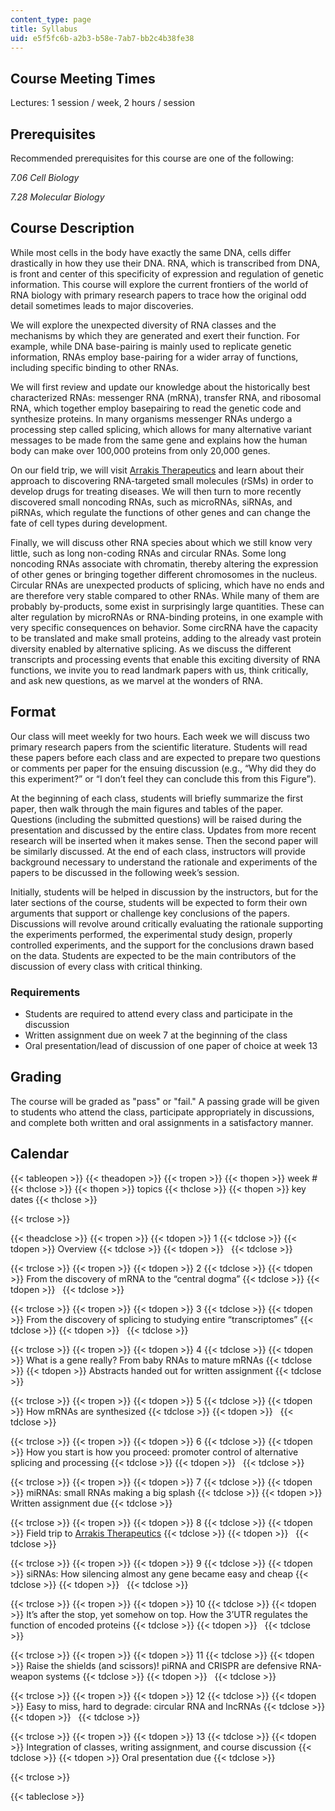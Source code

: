 ```yaml
---
content_type: page
title: Syllabus
uid: e5f5fc6b-a2b3-b58e-7ab7-bb2c4b38fe38
---
```


Course Meeting Times
--------------------

Lectures: 1 session / week, 2 hours / session

Prerequisites
-------------

Recommended prerequisites for this course are one of the following:

_7.06 Cell Biology_

_7.28 Molecular Biology_

Course Description
------------------

While most cells in the body have exactly the same DNA, cells differ drastically in how they use their DNA. RNA, which is transcribed from DNA, is front and center of this specificity of expression and regulation of genetic information. This course will explore the current frontiers of the world of RNA biology with primary research papers to trace how the original odd detail sometimes leads to major discoveries.

We will explore the unexpected diversity of RNA classes and the mechanisms by which they are generated and exert their function. For example, while DNA base-pairing is mainly used to replicate genetic information, RNAs employ base-pairing for a wider array of functions, including specific binding to other RNAs.

We will first review and update our knowledge about the historically best characterized RNAs: messenger RNA (mRNA), transfer RNA, and ribosomal RNA, which together employ basepairing to read the genetic code and synthesize proteins. In many organisms messenger RNAs undergo a processing step called splicing, which allows for many alternative variant messages to be made from the same gene and explains how the human body can make over 100,000 proteins from only 20,000 genes.

On our field trip, we will visit [Arrakis Therapeutics](http://arrakistx.com/) and learn about their approach to discovering RNA-targeted small molecules (rSMs) in order to develop drugs for treating diseases. We will then turn to more recently discovered small noncoding RNAs, such as microRNAs, siRNAs, and piRNAs, which regulate the functions of other genes and can change the fate of cell types during development.

Finally, we will discuss other RNA species about which we still know very little, such as long non-coding RNAs and circular RNAs. Some long noncoding RNAs associate with chromatin, thereby altering the expression of other genes or bringing together different chromosomes in the nucleus. Circular RNAs are unexpected products of splicing, which have no ends and are therefore very stable compared to other RNAs. While many of them are probably by-products, some exist in surprisingly large quantities. These can alter regulation by microRNAs or RNA-binding proteins, in one example with very specific consequences on behavior. Some circRNA have the capacity to be translated and make small proteins, adding to the already vast protein diversity enabled by alternative splicing. As we discuss the different transcripts and processing events that enable this exciting diversity of RNA functions, we invite you to read landmark papers with us, think critically, and ask new questions, as we marvel at the wonders of RNA.

Format
------

Our class will meet weekly for two hours. Each week we will discuss two primary research papers from the scientific literature. Students will read these papers before each class and are expected to prepare two questions or comments per paper for the ensuing discussion (e.g., “Why did they do this experiment?” or “I don’t feel they can conclude this from this Figure”). 

At the beginning of each class, students will briefly summarize the first paper, then walk through the main figures and tables of the paper. Questions (including the submitted questions) will be raised during the presentation and discussed by the entire class. Updates from more recent research will be inserted when it makes sense. Then the second paper will be similarly discussed. At the end of each class, instructors will provide background necessary to understand the rationale and experiments of the papers to be discussed in the following week’s session.

Initially, students will be helped in discussion by the instructors, but for the later sections of the course, students will be expected to form their own arguments that support or challenge key conclusions of the papers. Discussions will revolve around critically evaluating the rationale supporting the experiments performed, the experimental study design, properly controlled experiments, and the support for the conclusions drawn based on the data. Students are expected to be the main contributors of the discussion of every class with critical thinking.

### Requirements

*   Students are required to attend every class and participate in the discussion
*   Written assignment due on week 7 at the beginning of the class
*   Oral presentation/lead of discussion of one paper of choice at week 13

Grading
-------

The course will be graded as "pass" or "fail." A passing grade will be given to students who attend the class, participate appropriately in discussions, and complete both written and oral assignments in a satisfactory manner.

Calendar
--------

{{< tableopen >}}
{{< theadopen >}}
{{< tropen >}}
{{< thopen >}}
week #
{{< thclose >}}
{{< thopen >}}
topics
{{< thclose >}}
{{< thopen >}}
key dates
{{< thclose >}}

{{< trclose >}}

{{< theadclose >}}
{{< tropen >}}
{{< tdopen >}}
1
{{< tdclose >}}
{{< tdopen >}}
Overview
{{< tdclose >}}
{{< tdopen >}}
 
{{< tdclose >}}

{{< trclose >}}
{{< tropen >}}
{{< tdopen >}}
2
{{< tdclose >}}
{{< tdopen >}}
From the discovery of mRNA to the “central dogma”
{{< tdclose >}}
{{< tdopen >}}
 
{{< tdclose >}}

{{< trclose >}}
{{< tropen >}}
{{< tdopen >}}
3
{{< tdclose >}}
{{< tdopen >}}
From the discovery of splicing to studying entire “transcriptomes”
{{< tdclose >}}
{{< tdopen >}}
 
{{< tdclose >}}

{{< trclose >}}
{{< tropen >}}
{{< tdopen >}}
4
{{< tdclose >}}
{{< tdopen >}}
What is a gene really? From baby RNAs to mature mRNAs
{{< tdclose >}}
{{< tdopen >}}
Abstracts handed out for written assignment
{{< tdclose >}}

{{< trclose >}}
{{< tropen >}}
{{< tdopen >}}
5
{{< tdclose >}}
{{< tdopen >}}
How mRNAs are synthesized
{{< tdclose >}}
{{< tdopen >}}
 
{{< tdclose >}}

{{< trclose >}}
{{< tropen >}}
{{< tdopen >}}
6
{{< tdclose >}}
{{< tdopen >}}
How you start is how you proceed: promoter control of alternative splicing and processing
{{< tdclose >}}
{{< tdopen >}}
 
{{< tdclose >}}

{{< trclose >}}
{{< tropen >}}
{{< tdopen >}}
7
{{< tdclose >}}
{{< tdopen >}}
miRNAs: small RNAs making a big splash
{{< tdclose >}}
{{< tdopen >}}
Written assignment due
{{< tdclose >}}

{{< trclose >}}
{{< tropen >}}
{{< tdopen >}}
8
{{< tdclose >}}
{{< tdopen >}}
Field trip to [Arrakis Therapeutics](http://arrakistx.com/)
{{< tdclose >}}
{{< tdopen >}}
 
{{< tdclose >}}

{{< trclose >}}
{{< tropen >}}
{{< tdopen >}}
9
{{< tdclose >}}
{{< tdopen >}}
siRNAs: How silencing almost any gene became easy and cheap
{{< tdclose >}}
{{< tdopen >}}
 
{{< tdclose >}}

{{< trclose >}}
{{< tropen >}}
{{< tdopen >}}
10
{{< tdclose >}}
{{< tdopen >}}
It’s after the stop, yet somehow on top. How the 3’UTR regulates the function of encoded proteins
{{< tdclose >}}
{{< tdopen >}}
 
{{< tdclose >}}

{{< trclose >}}
{{< tropen >}}
{{< tdopen >}}
11
{{< tdclose >}}
{{< tdopen >}}
Raise the shields (and scissors)! piRNA and CRISPR are defensive RNA-weapon systems
{{< tdclose >}}
{{< tdopen >}}
 
{{< tdclose >}}

{{< trclose >}}
{{< tropen >}}
{{< tdopen >}}
12
{{< tdclose >}}
{{< tdopen >}}
Easy to miss, hard to degrade: circular RNA and lncRNAs
{{< tdclose >}}
{{< tdopen >}}
 
{{< tdclose >}}

{{< trclose >}}
{{< tropen >}}
{{< tdopen >}}
13
{{< tdclose >}}
{{< tdopen >}}
Integration of classes, writing assignment, and course discussion
{{< tdclose >}}
{{< tdopen >}}
Oral presentation due
{{< tdclose >}}

{{< trclose >}}

{{< tableclose >}}